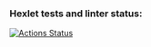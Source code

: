 ### Hexlet tests and linter status:
[![Actions Status](https://github.com/bayborodin/python-project-lvl2/workflows/hexlet-check/badge.svg)](https://github.com/bayborodin/python-project-lvl2/actions)